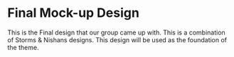 # Final Mock-up Design 
This is the Final design that our group came up with. This is a combination of Storms & Nishans designs. This design will be used as the foundation of the theme.
